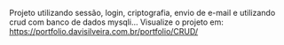 Projeto utilizando sessão, login, criptografia, envio de e-mail e utilizando crud com banco de dados mysqli... Visualize o projeto em: https://portfolio.davisilveira.com.br/portfolio/CRUD/